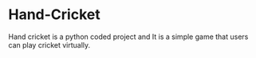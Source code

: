 # Hand-Cricket
Hand cricket is a python coded project and It is a simple game that users can play cricket virtually.
